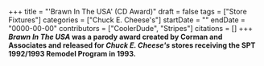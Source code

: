 +++
title = "'Brawn In The USA' (CD Award)"
draft = false
tags = ["Store Fixtures"]
categories = ["Chuck E. Cheese's"]
startDate = ""
endDate = "0000-00-00"
contributors = ["CoolerDude", "Stripes"]
citations = []
+++
***Brawn In The USA* was a parody award created by Corman and Associates and released for *Chuck E. Cheese's* stores receiving the SPT 1992/1993 Remodel Program in 1993.**
